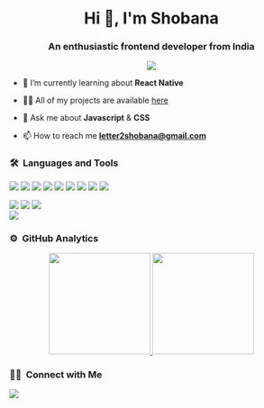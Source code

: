 <h1 align="center">Hi 👋, I'm Shobana</h1>
<h3 align="center">An enthusiastic frontend developer from India</h3>
	
<p align="center">
  <img src="https://komarev.com/ghpvc/?username=ShobanaBohs100&color=blueviolet&style=flat">
</p>

- 🌱 I’m currently learning about **React Native**

- 👨‍💻 All of my projects are available [here](https://github.com/ShobanaBohs100?tab=repositories)

- 💬 Ask me about **Javascript** & **CSS**

- 📫 How to reach me **letter2shobana@gmail.com**


	
### 🛠 &nbsp;Languages and Tools

<img src="https://img.shields.io/badge/HTML5-E34F26?style=for-the-badge&logo=html5&logoColor=white" /> <img src="https://img.shields.io/badge/CSS-239120?style=for-the-badge&logo=css3&logoColor=white" /> <img src="https://img.shields.io/badge/JavaScript-F7DF1E?style=for-the-badge&logo=javascript&logoColor=black" /> <img src="https://img.shields.io/badge/Node.js-43853D?style=for-the-badge&logo=node.js&logoColor=white" /> <img src="https://img.shields.io/badge/Express.js-404D59?style=for-the-badge&logo=express&logoColor=white" /> <img src="https://img.shields.io/badge/TypeScript-007ACC?style=for-the-badge&logo=typescript&logoColor=white" /> <img src="https://img.shields.io/badge/React-20232A?style=for-the-badge&logo=react&logoColor=61DAFB" />  <img src="https://img.shields.io/badge/styled--components-DB7093?style=for-the-badge&logo=styled-components&logoColor=white" /> <img src="https://img.shields.io/badge/Next-black?style=for-the-badge&logo=next.js&logoColor=white" /> 


<img src="https://img.shields.io/badge/-Git-%23F05032?style=for-the-badge&logo=git&logoColor=%23ffffff" /> <img src="https://img.shields.io/badge/-GitHub-181717?style=for-the-badge&logo=github" /> <img src="https://img.shields.io/badge/-npm-CB3837?style=for-the-badge&logo=npm" />
<br>
<img src="http://img.shields.io/badge/-VS%20Code-007ACC?style=for-the-badge&logo=visual-studio-code&logoColor=ffffff" />
<br/>

### ⚙️ &nbsp;GitHub Analytics

<p align="center">
<a href="https://github.com/ShobanaBohs100">
  <img height="180em" src="https://github-readme-stats-eight-theta.vercel.app/api?username=ShobanaBohs100&show_icons=true&theme=algolia&include_all_commits=true&count_private=true"/>
  <img height="180em" src="https://github-readme-stats-eight-theta.vercel.app/api/top-langs/?username=ShobanaBohs100&layout=compact&langs_count=8&theme=algolia"/>
</a>
</p>

### 🤝🏻 &nbsp;Connect with Me

<p>
<a href="https://www.linkedin.com/in/shobanabohs/"> <img src="https://img.shields.io/badge/-shobanabohs-0077B5?style=flat&logo=Linkedin&logoColor=white"/></a>
</p>
<!-- <p align="center"><img align="center" src="https://github-readme-streak-stats.herokuapp.com/?user=ShobanaBohs100&" alt="vivek9patel" /></p> -->
